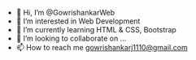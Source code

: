 - 👋 Hi, I’m @GowrishankarWeb
- 👀 I’m interested in Web Development
- 🌱 I’m currently learning HTML & CSS, Bootstrap
- 💞️ I’m looking to collaborate on ...
- 📫 How to reach me gowrishankarj1110@gmail.com

<!---
GowrishankarWeb/GowrishankarWeb is a ✨ special ✨ repository because its `README.md` (this file) appears on your GitHub profile.
You can click the Preview link to take a look at your changes.
--->
